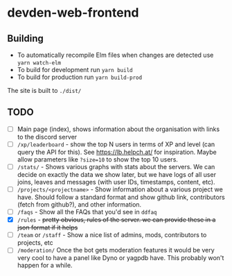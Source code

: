 # devden-web-frontend

## Building

* To automatically recompile Elm files when changes are detected use `yarn watch-elm`
* To build for development run `yarn build`
* To build for production run `yarn build-prod`

The site is built to `./dist/`

## TODO

- [ ] Main page (index), shows information about the organisation with links to the discord server
- [ ] `/xp/leaderboard` - show the top N users in terms of XP and level (can query the API for this).
  See https://lb.helpch.at/ for inspiration. Maybe allow parameters like `?size=10` to show the top 10 users.
- [ ] `/stats/` - Shows various graphs with stats about the servers. We can decide on exactly the data we show later,
  but we have logs of all user joins, leaves and messages (with user IDs, timestamps, content, etc).
- [ ] `/projects/<projectname>` - Show information about a various project we have.
  Should follow a standard format and show github link, contributors (fetch from github?), and other information.
- [ ] `/faqs` - Show all the FAQs that you'd see in `ddfaq`
- [X] `/rules` - ~~pretty obvious, rules of the server. we can provide these in a json format if it helps~~
- [ ] `/team` or `/staff` - Show a nice list of admins, mods, contributors to projects, etc
- [ ] `/moderation/` Once the bot gets moderation features it would be very very cool to have a panel
  like Dyno or yagpdb have. This probably won't happen for a while.

